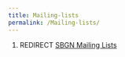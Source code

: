 ```yaml
---
title: Mailing-lists
permalink: /Mailing-lists/
---
```


1.  REDIRECT [SBGN Mailing Lists](/SBGN_Mailing_Lists "wikilink")
